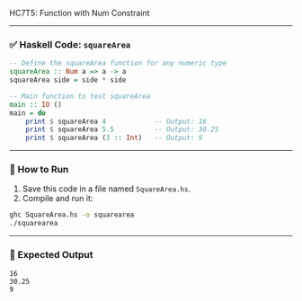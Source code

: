 HC7T5: Function with Num Constraint

---

### ✅ Haskell Code: `squareArea`

```haskell
-- Define the squareArea function for any numeric type
squareArea :: Num a => a -> a
squareArea side = side * side

-- Main function to test squareArea
main :: IO ()
main = do
    print $ squareArea 4            -- Output: 16
    print $ squareArea 5.5          -- Output: 30.25
    print $ squareArea (3 :: Int)   -- Output: 9
```

---

### 🏃 How to Run

1. Save this code in a file named `SquareArea.hs`.
2. Compile and run it:

```bash
ghc SquareArea.hs -o squarearea
./squarearea
```

---

### 🧾 Expected Output

```
16
30.25
9
```
